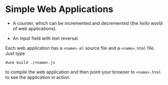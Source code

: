 # Simple Web Applications

- A counter, which can be incremented and decremented (the *hello world* of web
  applications).

- An input field with text reversal.

Each web application has a `<name>.ml` source file and a `<name>.html` file.
Just type

    dune build ./<name>.js

to compile the web application and then point your browser to `<name>.html` to
see the application in action.
